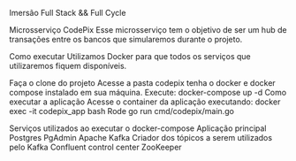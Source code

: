 Imersão Full Stack && Full Cycle

Microsserviço CodePix
Esse microsserviço tem o objetivo de ser um hub de transações entre os bancos que simularemos durante o projeto.

Como executar
Utilizamos Docker para que todos os serviços que utilizaremos fiquem disponíveis.

Faça o clone do projeto
Acesse a pasta codepix
tenha o docker e docker compose instalado em sua máquina. Execute: docker-compose up -d
Como executar a aplicação
Acesse o container da aplicação executando: docker exec -it codepix_app bash
Rode go run cmd/codepix/main.go

Serviços utilizados ao executar o docker-compose
Aplicação principal
Postgres
PgAdmin
Apache Kafka
Criador dos tópicos a serem utilizados pelo Kafka
Confluent control center
ZooKeeper
